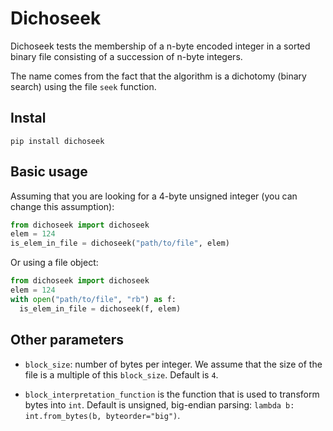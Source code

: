 # Dichoseek

Dichoseek tests the membership of a n-byte encoded integer in a sorted binary file consisting of a succession of n-byte integers.

The name comes from the fact that the algorithm is a dichotomy (binary search) using the file `seek` function.

## Instal

`pip install dichoseek`

## Basic usage

Assuming that you are looking for a 4-byte unsigned integer (you can change this assumption):

```python
from dichoseek import dichoseek
elem = 124
is_elem_in_file = dichoseek("path/to/file", elem)
```

Or using a file object:

```python
from dichoseek import dichoseek
elem = 124
with open("path/to/file", "rb") as f:
  is_elem_in_file = dichoseek(f, elem)
```

## Other parameters

- `block_size`: number of bytes per integer. We assume that the size of the file is a multiple of this `block_size`. Default is `4`.

- `block_interpretation_function` is the function that is used to transform bytes into `int`. Default is unsigned, big-endian parsing: `lambda b: int.from_bytes(b, byteorder="big")`.

